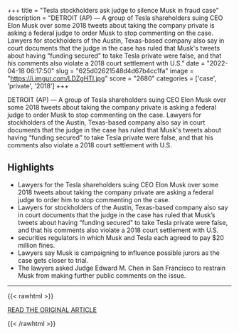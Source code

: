 +++
title = "Tesla stockholders ask judge to silence Musk in fraud case"
description = "DETROIT (AP) — A group of Tesla shareholders suing CEO Elon Musk over some 2018 tweets about taking the company private is asking a federal judge to order Musk to stop commenting on the case. Lawyers for stockholders of the Austin, Texas-based company also say in court documents that the judge in the case has ruled that Musk's tweets about having “funding secured” to take Tesla private were false, and that his comments also violate a 2018 court settlement with U.S."
date = "2022-04-18 06:17:50"
slug = "625d02621548d4d67b4cc1fa"
image = "https://i.imgur.com/LDZgHTl.jpg"
score = "2680"
categories = ['case', 'private', '2018']
+++

DETROIT (AP) — A group of Tesla shareholders suing CEO Elon Musk over some 2018 tweets about taking the company private is asking a federal judge to order Musk to stop commenting on the case. Lawyers for stockholders of the Austin, Texas-based company also say in court documents that the judge in the case has ruled that Musk's tweets about having “funding secured” to take Tesla private were false, and that his comments also violate a 2018 court settlement with U.S.

## Highlights

- Lawyers for the Tesla shareholders suing CEO Elon Musk over some 2018 tweets about taking the company private are asking a federal judge to order him to stop commenting on the case.
- Lawyers for stockholders of the Austin, Texas-based company also say in court documents that the judge in the case has ruled that Musk’s tweets about having “funding secured” to take Tesla private were false, and that his comments also violate a 2018 court settlement with U.S.
- securities regulators in which Musk and Tesla each agreed to pay $20 million fines.
- Lawyers say Musk is campaigning to influence possible jurors as the case gets closer to trial.
- The lawyers asked Judge Edward M. Chen in San Francisco to restrain Musk from making further public comments on the issue.

---

{{< rawhtml >}}
  <p class="article-category">
    <a target="_blank" href="https://apnews.com/article/technology-business-elon-musk-a906117698b881c8006f79be1fef1db4">READ THE ORIGINAL ARTICLE</a>
  </p>
{{< /rawhtml >}}
